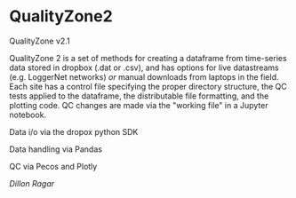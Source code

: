 # QualityZone2
QualityZone v2.1

QualityZone 2 is a set of methods for creating a dataframe from time-series data stored in dropbox (.dat or .csv), and has options for live datastreams (e.g. LoggerNet networks) *or* manual downloads from laptops in the field. Each site has a control file specifying the proper directory structure, the QC tests applied to the dataframe, the distributable file formatting, and the plotting code. QC changes are made via the "working file" in a Jupyter notebook.


Data i/o via the dropox python SDK

Data handling via Pandas

QC via Pecos and Plotly

*Dillon Ragar* 


